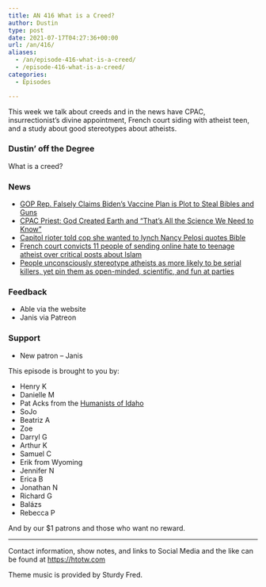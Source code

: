 ```yaml
---
title: AN 416 What is a Creed?
author: Dustin
type: post
date: 2021-07-17T04:27:36+00:00
url: /an/416/
aliases:
  - /an/episode-416-what-is-a-creed/
  - /episode-416-what-is-a-creed/
categories:
  - Episodes

---
```

<div id="buzzsprout-player-10552693"></div><script src="https://www.buzzsprout.com/1983601/10552693-416-what-is-a-creed.js?container_id=buzzsprout-player-10552693&player=small" type="text/javascript" charset="utf-8"></script>

This week we talk about creeds and in the news have CPAC, insurrectionist&#8217;s divine appointment, French court siding with atheist teen, and a study about good stereotypes about atheists.

<!--more-->

### Dustin&#8217; off the Degree

What is a creed?

### News

  *  [GOP Rep. Falsely Claims Biden&#8217;s Vaccine Plan is Plot to Steal Bibles and Guns][1]
  *  [CPAC Priest: God Created Earth and &#8220;That&#8217;s All the Science We Need to Know&#8221;][2]
  *  [Capitol rioter told cop she wanted to lynch Nancy Pelosi quotes Bible][3]
  *  [French court convicts 11 people of sending online hate to teenage atheist over critical posts about Islam][4]
  *  [People unconsciously stereotype atheists as more likely to be serial killers, yet pin them as open-minded, scientific, and fun at parties][5]

### Feedback

  * Able via the website
  * Janis via Patreon

### Support

  * New patron &#8211; Janis

This episode is brought to you by:

  * Henry K
  * Danielle M
  * Pat Acks from the [Humanists of Idaho][6]
  * SoJo
  * Beatriz A
  * Zoe
  * Darryl G
  * Arthur K
  * Samuel C
  * Erik from Wyoming
  * Jennifer N
  * Erica B
  * Jonathan N
  * Richard G
  * Balázs
  * Rebecca P

And by our $1 patrons and those who want no reward.

* * *

Contact information, show notes, and links to Social Media and the like can be found at <https://htotw.com>

Theme music is provided by Sturdy Fred.

 [1]: https://friendlyatheist.patheos.com/2021/07/10/gop-rep-falsely-claims-bidens-vaccine-plan-is-plot-to-steal-bibles-and-guns/
 [2]: https://friendlyatheist.patheos.com/2021/07/12/cpac-priest-god-created-earth-and-thats-all-the-science-we-need-to-know/
 [3]: https://www.dailymail.co.uk/news/article-9779229/Capitol-rioter-told-cop-wanted-lynch-Nancy-Pelosi-quotes-Bible-court.html
 [4]: //www.euronews.com/2021/07/07/mila-trial-eleven-convicted-of-online-hate-towards-french-teenage-girl-who-criticised-isla
 [5]: https://www.psypost.org/2021/07/people-unconsciously-stereotype-atheists-as-more-likely-to-be-serial-killers-yet-pin-them-as-open-minded-scientific-and-fun-at-parties-61450
 [6]: https://www.humanistsofidaho.org/